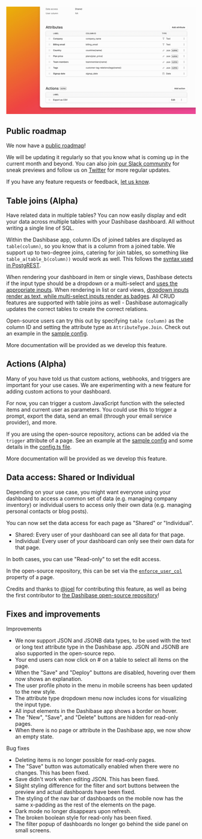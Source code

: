 ![Table joins, actions, and data access settings](../assets/table-joins.png)

## Public roadmap

We now have a [public roadmap](https://dashibase.com/roadmap)! 

We will be updating it regularly so that you know what is coming up in the current month and beyond. You can also join [our Slack community](https://join.slack.com/t/dashibase-community/shared_invite/zt-180rycyqv-ifRwyiQAiXUlBBVxgxQE7g) for sneak previews and follow us on [Twitter](https://twitter.com/dashibase) for more regular updates. 

If you have any feature requests or feedback, [let us know](mailto:sk@dashibase.com).

## Table joins (Alpha)

Have related data in multiple tables? You can now easily display and edit your data across multiple tables with your Dashibase dashboard. All without writing a single line of SQL.

Within the Dashibase app, column IDs of joined tables are displayed as `table(column)`, so you know that is a column from a joined table. We support up to two-degree joins, catering for join tables, so something like `table_a(table_b(column))` would work as well. This follows the [syntax used in PostgREST](https://postgrest.org/en/v9.0/api.html#resource-embedding).

When rendering your dashboard in item or single views, Dashibase detects if the input type should be a dropdown or a multi-select and [uses the appropriate inputs](https://twitter.com/sweekiat_lim/status/1535653890258894849?s=20&t=4LPZon3L7gZvQetZVm91bw). When rendering in list or card views, [dropdown inputs render as text, while multi-select inputs render as badges](https://twitter.com/sweekiat_lim/status/1535001508177055744?s=20&t=rsCTNf9w-BYKjQSRMYi74Q). All CRUD features are supported with table joins as well - Dashibase automagically updates the correct tables to create the correct relations.

Open-source users can try this out by specifying `table (column)` as the column ID and setting the attribute type as `AttributeType.Join`. Check out an example in the [sample config](https://github.com/Dashibase/dashibase/blob/8f6bba57c66990324a023269abbb8c7821f2e5b6/src/dashibaseConfig.ts#L32-L41).

More documentation will be provided as we develop this feature.

## Actions (Alpha)

Many of you have told us that custom actions, webhooks, and triggers are important for your use cases. We are experimenting with a new feature for adding custom actions to your dashboard. 

For now, you can trigger a custom JavaScript function with the selected items and current user as parameters. You could use this to trigger a prompt, export the data, send an email (through your email service provider), and more.

If you are using the open-source repository, actions can be added via the `trigger` attribute of a page. See an example at the [sample config](https://github.com/Dashibase/dashibase/blob/8f6bba57c66990324a023269abbb8c7821f2e5b6/src/dashibaseConfig.ts#L46-L51) and some details in the [config.ts file](https://github.com/Dashibase/dashibase/blob/8f6bba57c66990324a023269abbb8c7821f2e5b6/src/utils/config.ts#L54-L64).

More documentation will be provided as we develop this feature.

## Data access: Shared or Individual

Depending on your use case, you might want everyone using your dashboard to access a common set of data (e.g. managing company inventory) or individual users to access only their own data (e.g. managing personal contacts or blog posts).

You can now set the data access for each page as "Shared" or "Individual". 

- Shared: Every user of your dashboard can see all data for that page. 
- Individual: Every user of your dashboard can only see their own data for that page. 

In both cases, you can use "Read-only" to set the edit access.

In the open-source repository, this can be set via the [`enforce_user_col`](https://github.com/Dashibase/dashibase/blob/8f6bba57c66990324a023269abbb8c7821f2e5b6/src/utils/config.ts#L27) property of a page.

Credits and thanks to [@joel](https://github.com/OneFishTwoFishRedFish-JFish) for contributing this feature, as well as being the first contributor to [the Dashibase open-source repository](https://github.com/dashibase/dashibase)!

## Fixes and improvements

Improvements

- We now support JSON and JSONB data types, to be used with the text or long text attribute type in the Dashibase app. JSON and JSONB are also supported in the open-source repo.
- Your end users can now click on # on a table to select all items on the page.
- When the "Save" and "Deploy" buttons are disabled, hovering over them now shows an explanation.
- The user profile photo in the menu in mobile screens has been updated to the new style.
- The attribute type dropdown menu now includes icons for visualizing the input type.
- All input elements in the Dashibase app shows a border on hover. 
- The "New", "Save", and "Delete" buttons are hidden for read-only pages.
- When there is no page or attribute in the Dashibase app, we now show an empty state.

Bug fixes

- Deleting items is no longer possible for read-only pages.
- The "Save" button was automatically enabled when there were no changes. This has been fixed.
- Save didn't work when editing JSON. This has been fixed.
- Slight styling difference for the filter and sort buttons between the preview and actual dashboards have been fixed.
- The styling of the nav bar of dashboards on the mobile now has the same x-padding as the rest of the elements on the page. 
- Dark mode no longer disappears upon refresh. 
- The broken boolean style for read-only has been fixed.
- The filter popup of dashboards no longer go behind the side panel on small screens.

